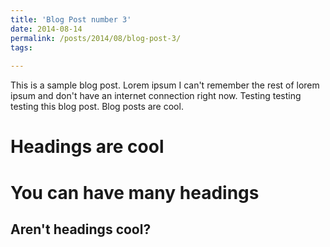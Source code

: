 ```yaml
---
title: 'Blog Post number 3'
date: 2014-08-14
permalink: /posts/2014/08/blog-post-3/
tags:
  
---
```


This is a sample blog post. Lorem ipsum I can't remember the rest of lorem ipsum and don't have an internet connection right now. Testing testing testing this blog post. Blog posts are cool. 

Headings are cool
======

You can have many headings
======

Aren't headings cool?
------